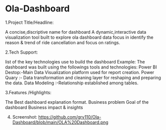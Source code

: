 # Ola-Dashboard
1.Project Title/Headline:

A concise,discriptive name for dashboard
A dynamic,interactive data visualization tool built to explore ola dashboard data focus in identify the reason & trend of ride cancellation
and focus on ratings.


2.Tech Support:

list of the key technologies use to build the dashboard
Example:
The dashboard was built using the followings tools and technologies:
    Power BI Destop:-Main Data Visualization platform used for report creation.
    Power Quary :- Data transformation and cleaning layer for reshaping and preparing the data.
    Data Modeling :-Relationship established among tables.

3.Features /Highlights:

   The Best dashboard explanation format.
   Business problem
   Goal of the dashboard
   Business impact & insights

   
4. Screenshot:
https://github.com/grv110/Ola-Dashboard/blob/main/OLA%20Dashboard.png
   
